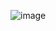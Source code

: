 
![image](https://github.com/testcomputer/thm-modules/assets/104815254/1a5f46cd-4688-4622-a48c-35999346f8c0)
